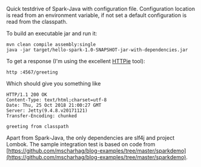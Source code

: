 Quick testdrive of Spark-Java with configuration file.
Configuration location is read from an environment variable, if not set a default
configuration is read from the classpath.


To build an executable jar and run it:

    mvn clean compile assembly:single
    java -jar target/hello-spark-1.0-SNAPSHOT-jar-with-dependencies.jar
    
To get a response (I'm using the excellent [HTTPie](https://httpie.org/) tool):

    http :4567/greeting
    
Which should give you something like

    HTTP/1.1 200 OK
    Content-Type: text/html;charset=utf-8
    Date: Thu, 25 Oct 2018 21:00:27 GMT
    Server: Jetty(9.4.8.v20171121)
    Transfer-Encoding: chunked

    greeting from classpath

Apart from Spark-Java, the only dependencies are slf4j and project Lombok.
The sample integration test is based on code from 
[https://github.com/mscharhag/blog-examples/tree/master/sparkdemo](https://github.com/mscharhag/blog-examples/tree/master/sparkdemo).

    
    